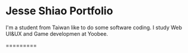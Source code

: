 Jesse Shiao Portfolio
========

I'm a student from Taiwan like to do some software coding. I study Web UI&UX and Game developmen at Yoobee.

=========